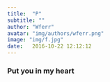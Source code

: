 ```yaml
---
title:  "P"
subtitle: ""
author: "Wferr"
avatar: "img/authors/wferr.png"
image: "img/f.jpg"
date:   2016-10-22 12:12:12
---
```


### Put you in my heart
